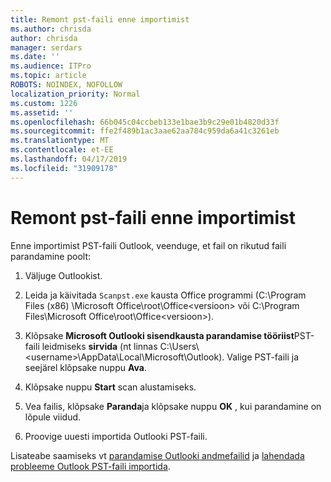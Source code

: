 ```yaml
---
title: Remont pst-faili enne importimist
ms.author: chrisda
author: chrisda
manager: serdars
ms.date: ''
ms.audience: ITPro
ms.topic: article
ROBOTS: NOINDEX, NOFOLLOW
localization_priority: Normal
ms.custom: 1226
ms.assetid: ''
ms.openlocfilehash: 66b045c04ccbeb133e1bae3b9c29e01b4820d33f
ms.sourcegitcommit: ffe2f489b1ac3aae62aa784c959da6a41c3261eb
ms.translationtype: MT
ms.contentlocale: et-EE
ms.lasthandoff: 04/17/2019
ms.locfileid: "31909178"
---
```

# <a name="repair-pst-file-before-importing"></a>Remont pst-faili enne importimist

Enne importimist PST-faili Outlook, veenduge, et fail on rikutud faili parandamine poolt:

1. Väljuge Outlookist.

2. Leida ja käivitada `Scanpst.exe` kausta Office programmi (C:\Program Files (x86) \Microsoft Office\root\Office\<versioon\> või C:\Program Files\Microsoft Office\root\Office\<versioon\>).

3. Klõpsake **Microsoft Outlooki sisendkausta parandamise tööriist**PST-faili leidmiseks **sirvida** (nt linnas C:\Users\\<username\>\AppData\Local\Microsoft\Outlook). Valige PST-faili ja seejärel klõpsake nuppu **Ava**.

4. Klõpsake nuppu **Start** scan alustamiseks.

5. Vea failis, klõpsake **Paranda**ja klõpsake nuppu **OK** , kui parandamine on lõpule viidud.

6. Proovige uuesti importida Outlooki PST-faili.

Lisateabe saamiseks vt [parandamise Outlooki andmefailid](https://support.office.com/article/25663bc3-11ec-4412-86c4-60458afc5253) ja [lahendada probleeme Outlook PST-faili importida](https://support.office.com/article/2d2e50dc-5c36-4ab2-ab50-f1be733b3d6e).
